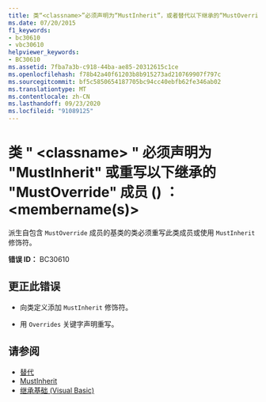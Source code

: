 ```yaml
---
title: 类“<classname>”必须声明为“MustInherit”，或者替代以下继承的“MustOverride”成员：<membername(s)>
ms.date: 07/20/2015
f1_keywords:
- bc30610
- vbc30610
helpviewer_keywords:
- BC30610
ms.assetid: 7fba7a3b-c918-44ba-ae85-20312615c1ce
ms.openlocfilehash: f78b42a40f61203b8b915273ad210769907f797c
ms.sourcegitcommit: bf5c5850654187705bc94cc40ebfb62fe346ab02
ms.translationtype: MT
ms.contentlocale: zh-CN
ms.lasthandoff: 09/23/2020
ms.locfileid: "91089125"
---
```

# <a name="class-classname-must-either-be-declared-mustinherit-or-override-the-following-inherited-mustoverride-members-membernames"></a>类 " \<classname> " 必须声明为 "MustInherit" 或重写以下继承的 "MustOverride" 成员 () ： \<membername(s)>

派生自包含 `MustOverride` 成员的基类的类必须重写此类成员或使用 `MustInherit` 修饰符。  
  
 **错误 ID：** BC30610  
  
## <a name="to-correct-this-error"></a>更正此错误  
  
- 向类定义添加 `MustInherit` 修饰符。  
  
- 用 `Overrides` 关键字声明重写。  
  
## <a name="see-also"></a>请参阅

- [替代](../language-reference/modifiers/overrides.md)
- [MustInherit](../language-reference/modifiers/mustinherit.md)
- [继承基础 (Visual Basic) ](../programming-guide/language-features/objects-and-classes/inheritance-basics.md)
